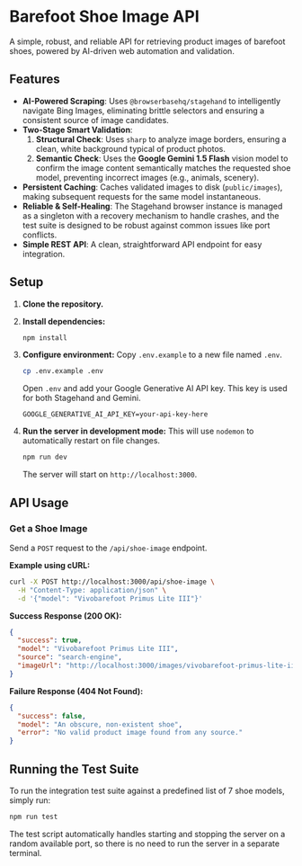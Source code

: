 # Barefoot Shoe Image API

A simple, robust, and reliable API for retrieving product images of barefoot shoes, powered by AI-driven web automation and validation.

## Features

- **AI-Powered Scraping**: Uses `@browserbasehq/stagehand` to intelligently navigate Bing Images, eliminating brittle selectors and ensuring a consistent source of image candidates.
- **Two-Stage Smart Validation**:
  1.  **Structural Check**: Uses `sharp` to analyze image borders, ensuring a clean, white background typical of product photos.
  2.  **Semantic Check**: Uses the **Google Gemini 1.5 Flash** vision model to confirm the image content semantically matches the requested shoe model, preventing incorrect images (e.g., animals, scenery).
- **Persistent Caching**: Caches validated images to disk (`public/images`), making subsequent requests for the same model instantaneous.
- **Reliable & Self-Healing**: The Stagehand browser instance is managed as a singleton with a recovery mechanism to handle crashes, and the test suite is designed to be robust against common issues like port conflicts.
- **Simple REST API**: A clean, straightforward API endpoint for easy integration.

## Setup

1.  **Clone the repository.**
2.  **Install dependencies:**
    ```bash
    npm install
    ```
3.  **Configure environment:**
    Copy `.env.example` to a new file named `.env`.
    ```bash
    cp .env.example .env
    ```
    Open `.env` and add your Google Generative AI API key. This key is used for both Stagehand and Gemini.
    ```
    GOOGLE_GENERATIVE_AI_API_KEY=your-api-key-here
    ```

4.  **Run the server in development mode:**
    This will use `nodemon` to automatically restart on file changes.
    ```bash
    npm run dev
    ```
    The server will start on `http://localhost:3000`.

## API Usage

### Get a Shoe Image

Send a `POST` request to the `/api/shoe-image` endpoint.

**Example using cURL:**
```bash
curl -X POST http://localhost:3000/api/shoe-image \
  -H "Content-Type: application/json" \
  -d '{"model": "Vivobarefoot Primus Lite III"}'
```

**Success Response (200 OK):**

```json
{
  "success": true,
  "model": "Vivobarefoot Primus Lite III",
  "source": "search-engine",
  "imageUrl": "http://localhost:3000/images/vivobarefoot-primus-lite-iii.jpg"
}
```

**Failure Response (404 Not Found):**

```json
{
  "success": false,
  "model": "An obscure, non-existent shoe",
  "error": "No valid product image found from any source."
}
```

## Running the Test Suite

To run the integration test suite against a predefined list of 7 shoe models, simply run:

```bash
npm run test
```

The test script automatically handles starting and stopping the server on a random available port, so there is no need to run the server in a separate terminal.
